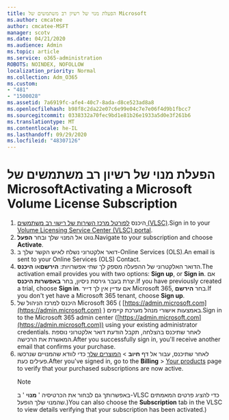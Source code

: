 ```yaml
---
title: הפעלת מנוי של רשיון רב משתמשים של Microsoft
ms.author: cmcatee
author: cmcatee-MSFT
manager: scotv
ms.date: 04/21/2020
ms.audience: Admin
ms.topic: article
ms.service: o365-administration
ROBOTS: NOINDEX, NOFOLLOW
localization_priority: Normal
ms.collection: Adm_O365
ms.custom:
- "481"
- "1500028"
ms.assetid: 7a6919fc-afe4-40c7-8ada-d8ce523ad8a8
ms.openlocfilehash: b98f8c2da22e07c6e99e04c7e7e06f4d9b1fbcc7
ms.sourcegitcommit: 0338332a70fec9bd1e81b26e1933a5d0e3f261b6
ms.translationtype: MT
ms.contentlocale: he-IL
ms.lasthandoff: 09/29/2020
ms.locfileid: "48307126"
---
```

# <a name="activating-a-microsoft-volume-license-subscription"></a><span data-ttu-id="ca174-102">הפעלת מנוי של רשיון רב משתמשים של Microsoft</span><span class="sxs-lookup"><span data-stu-id="ca174-102">Activating a Microsoft Volume License Subscription</span></span>

1. <span data-ttu-id="ca174-103">היכנס [לפורטל מרכז השירות של רישוי רב משתמשים (VLSC)](https://go.microsoft.com/fwlink/p/?LinkId=329762).</span><span class="sxs-lookup"><span data-stu-id="ca174-103">Sign in to your [Volume Licensing Service Center (VLSC) portal](https://go.microsoft.com/fwlink/p/?LinkId=329762).</span></span>
2. <span data-ttu-id="ca174-104">נווט אל המנוי שלך ובחר **הפעל**.</span><span class="sxs-lookup"><span data-stu-id="ca174-104">Navigate to your subscription and choose **Activate**.</span></span>
3. <span data-ttu-id="ca174-105">דואר אלקטרוני נשלח לאיש הקשר שלך ב-Online Services (OLS).</span><span class="sxs-lookup"><span data-stu-id="ca174-105">An email is sent to your Online Services (OLS) Contact.</span></span>
4. <span data-ttu-id="ca174-106">הדואר האלקטרוני של ההפעלה מספק לך שתי אפשרויות: **הירשם**או **היכנס**.</span><span class="sxs-lookup"><span data-stu-id="ca174-106">The activation email provides you with two options: **Sign up**, or **Sign in**.</span></span> <span data-ttu-id="ca174-107">אם יצרת בעבר גירסת ניסיון, בחר **באפשרות היכנס**.</span><span class="sxs-lookup"><span data-stu-id="ca174-107">If you have previously created a trial, choose **Sign in**.</span></span> <span data-ttu-id="ca174-108">אם עדיין אין לך דייר Microsoft 365, בחר **הירשם**.</span><span class="sxs-lookup"><span data-stu-id="ca174-108">If you don't yet have a Microsoft 365 tenant, choose **Sign up**.</span></span>
5. <span data-ttu-id="ca174-109">היכנס למרכז הניהול של Microsoft 365 ( [https://admin.microsoft.com](https://admin.microsoft.com) ) באמצעות אישורי מנהל מערכת קיימים.</span><span class="sxs-lookup"><span data-stu-id="ca174-109">Sign in to the Microsoft 365 admin center ([https://admin.microsoft.com](https://admin.microsoft.com)) using your existing administrator credentials.</span></span> <span data-ttu-id="ca174-110">לאחר שתיכנס בהצלחה, תקבל הודעת דואר אלקטרוני נוספת המאשרת את הרכישה.</span><span class="sxs-lookup"><span data-stu-id="ca174-110">After you successfully sign in, you'll receive another email that confirms your purchase.</span></span>
6. <span data-ttu-id="ca174-111">לאחר שתיכנס, עבור אל דף **חיוב** \> [המוצרים שלך](https://go.microsoft.com/fwlink/p/?linkid=842054) כדי לוודא שהמנויים שנרכשו פעילים כעת.</span><span class="sxs-lookup"><span data-stu-id="ca174-111">After you've signed in, go to the **Billing** \> [Your products](https://go.microsoft.com/fwlink/p/?linkid=842054) page to verify that your purchased subscriptions are now active.</span></span> 
    > [!NOTE]
    > <span data-ttu-id="ca174-112">באפשרותך גם לבחור את הכרטיסיה ' **מנוי** ' ב-VLSC כדי להציג פרטים המאמתים שהמנוי שלך הופעל.)</span><span class="sxs-lookup"><span data-stu-id="ca174-112">You can also choose the **Subscription** tab in the VLSC to view details verifying that your subscription has been activated.)</span></span>

